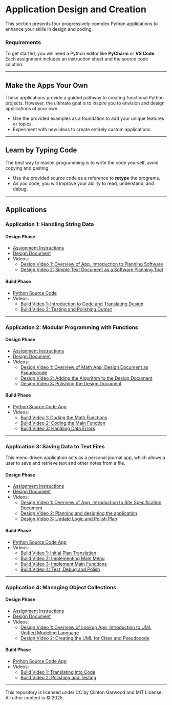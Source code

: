 
# Application Design and Creation  

This section presents four progressively complex Python applications to enhance your skills in design and coding.  

### Requirements  
To get started, you will need a Python editor like **PyCharm** or **VS Code**.
Each assignment includes an instruction sheet and the source code solution.  

---

## Make the Apps Your Own  

These applications provide a guided pathway to creating functional Python projects.
However, the ultimate goal is to inspire you to envision and design applications of your own.  
- Use the provided examples as a foundation to add your unique features or topics.  
- Experiment with new ideas to create entirely custom applications.  

---

## Learn by Typing Code  

The best way to master programming is to write the code yourself, avoid copying and pasting.  
- Use the provided source code as a reference to **retype** the programs.  
- As you code, you will improve your ability to read, understand, and debug.  

---

## Applications  

### **Application 1: Handling String Data**  
#### Design Phase  
 - [Assignment Instructions](Coding_Resources/Apps_Skills/App_Code/app_1_design.md)<br>
 - [Design Document](Coding_Resources/Apps_Skills/App_Docs/app_1_strings_input.md)
 - Videos:  
   - [Design Video 1: Overview of App, Introduction to Planning Software]()
   - [Design Video 2: Simple Text Document as a Software Planning Tool]()

#### Build Phase  
 - [Python Source Code](Coding_Resources/Apps_Skills/App_Code/lucky_name_app.py)  
 - Videos:  
   - [Build Video 1: Introduction to Code and Translating Design]()
   - [Build Video 2: Testing and Polishing Output]()

---

### **Application 2: Modular Programming with Functions**  

#### Design Phase  
 - [Assignment Instructions](Coding_Resources/Apps_Skills/App_Code/app_2_design.md)<br>
 - [Design Document](Coding_Resources/Apps_Skills/App_Docs/app_2_cast_functions.md)
 - Videos:  
   - [Design Video 1: Overview of Math App, Design Document as Pseudocode]()
   - [Design Video 2: Adding the Algorithm to the Design Document]()
   - [Design Video 3: Polishing the Design Document]()

#### Build Phase  
 - [Python Source Code App](Coding_Resources/Apps_Skills/App_Code/math_calculator_app.py)<br>
 - Videos:  
   - [Build Video 1: Coding the Math Functions]()
   - [Build Video 2: Coding the Main Function]()
   - [Build Video 3: Handling Data Errors]()

---

### **Application 3: Saving Data to Text Files**  

This menu-driven application acts as a personal journal app,
which allows a user to save and retrieve text and other notes from a file.  

#### Design Phase  
 - [Assignment Instructions](Coding_Resources/Apps_Skills/App_Code/app_3_design.md)<br>
 - [Design Document](Coding_Resources/Apps_Skills/App_Docs/app_3_data_files.md)
 - Videos:  
   - [Design Video 1: Overview of App, Introduction to Site Specification Document]()
   - [Design Video 2: Planning and designing the application]()
   - [Design Video 3: Update Logic and Polish Plan]()

#### Build Phase  
 - [Python Source Code App](Coding_Resources/Apps_Skills/App_Code/journal_app.py)<br>
 - Videos:  
   - [Build Video 1: Initial Plan Translation]()
   - [Build Video 2: Implementing Main Menu]()
   - [Build Video 3: Implement Main Functions]()
   - [Build Video 4: Test, Debug and Polish]()

---

### **Application 4: Managing Object Collections**  
#### Design Phase  
 - [Assignment Instructions](Coding_Resources/Apps_Skills/App_Code/app_4_design.md)<br>
 - [Design Document](Coding_Resources/Apps_Skills/App_Docs/app_4_object_collections.md)
 - Videos:  
   - [Design Video 1: Overview of Lookup App, Introduction to UML Unified Modeling Language]()
   - [Design Video 2: Creating the UML for Class and Pseudocode ]()

#### Build Phase  
 - [Python Source Code App](Coding_Resources/Apps_Skills/App_Code/lookup_app.py)<br>
 - Videos:  
   - [Build Video 1: Translating into Code]()
   - [Build Video 2: Polishing and Testing]()

---

This repository is licensed under CC by Clinton Garwood and MIT License. All other content is © 2025. 
